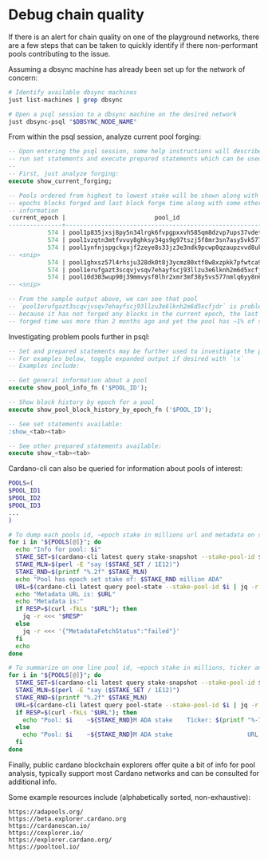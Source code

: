 # Debug chain quality

If there is an alert for chain quality on one of the playground networks, there
are a few steps that can be taken to quickly identify if there non-performant
pools contributing to the issue.

Assuming a dbsync machine has already been set up for the network of concern:
```bash
# Identify available dbsync machines
just list-machines | grep dbsync

# Open a psql session to a dbsync machine on the desired network
just dbsync-psql "$DBSYNC_NODE_NAME"
```

From within the psql session, analyze current pool forging:
```sql
-- Upon entering the psql session, some help instructions will describe how to
-- run set statements and execute prepared statements which can be used later.
--
-- First, just analyze forging:
execute show_current_forging;

-- Pools ordered from highest to lowest stake will be shown along with current
-- epochs blocks forged and last block forge time along with some other useful
-- information
 current_epoch |                         pool_id                          |    lovelace    | stake_pct | epoch_blocks | last_block |   last_block_time
---------------+----------------------------------------------------------+----------------+-----------+--------------+------------+---------------------
           574 | pool1p835jxsj8py5n34lrgk6fvpgpxxvh585qm8dzvp7ups37vdet5a | 38648462522444 |     8.521 |          335 |    2115686 | 2024-05-21 20:54:49
           574 | pool1vzqtn3mtfvvuy8ghksy34gs9g97tszj5f8mr3sn7asy5vk577ec | 35688133470659 |     7.868 |          324 |    2115688 | 2024-05-21 20:55:06
           574 | pool1ynfnjspgckgxjf2zeye8s33jz3e3ndk9pcwp0qzaupzvvd8ukwt | 21799162663240 |     4.806 |          190 |    2115675 | 2024-05-21 20:51:00
-- <snip>
           574 | pool1ghxsz57l4rhsju328dk0t8j3ycmz80xtf8w8xzpkk7pfwtca9u9 |  4994940729872 |     1.101 |           35 |    2115424 | 2024-05-21 19:07:50
           574 | pool1erufgazt3scqvjvsqv7ehayfscj93llzu3e6lknh2m6d5xcfjdr |  4925108817551 |     1.086 |              |    1853543 | 2024-03-08 16:36:10
           574 | pool10d303wup90j39mmvysf0lhr2xmr3mf38y5vs577nmlq6yy8n666 |  4889884591204 |     1.078 |           41 |    2115386 | 2024-05-21 18:51:42
-- <snip>

-- From the sample output above, we can see that pool
-- `pool1erufgazt3scqvjvsqv7ehayfscj93llzu3e6lknh2m6d5xcfjdr` is problematic
-- because it has not forged any blocks in the current epoch, the last block
-- forged time was more than 2 months ago and yet the pool has ~1% of stake.
```

Investigating problem pools further in psql:
```sql
-- Set and prepared statements may be further used to investigate the pool.
-- For examples below, toggle expanded output if desired with `\x`
-- Examples include:

-- Get general information about a pool
execute show_pool_info_fn ('$POOL_ID');

-- Show block history by epoch for a pool
execute show_pool_block_history_by_epoch_fn ('$POOL_ID');

-- See set statements available:
:show_<tab><tab>

-- See other prepared statements available:
execute show_<tab><tab>
```

Cardano-cli can also be queried for information about pools of interest:
```bash
POOLS=(
$POOL_ID1
$POOL_ID2
$POOL_ID3
...
)

# To dump each pools id, ~epoch stake in millions url and metadata on several lines
for i in "${POOLS[@]}"; do
  echo "Info for pool: $i"
  STAKE_SET=$(cardano-cli latest query stake-snapshot --stake-pool-id $i | jq -r '.pools | to_entries[0].value.stakeSet')
  STAKE_MLN=$(perl -E "say ($STAKE_SET / 1E12)")
  STAKE_RND=$(printf "%.2f" $STAKE_MLN)
  echo "Pool has epoch set stake of: $STAKE_RND million ADA"
  URL=$(cardano-cli latest query pool-state --stake-pool-id $i | jq -r '. | to_entries.[0].value.poolParams.metadata.url')
  echo "Metadata URL is: $URL"
  echo "Metadata is:"
  if RESP=$(curl -fkLs "$URL"); then
    jq -r <<< "$RESP"
  else
    jq -r <<< '{"MetadataFetchStatus":"failed"}'
  fi
  echo
done

# To summarize on one line pool id, ~epoch stake in millions, ticker and name or url
for i in "${POOLS[@]}"; do
  STAKE_SET=$(cardano-cli latest query stake-snapshot --stake-pool-id $i | jq -r '.pools | to_entries[0].value.stakeSet')
  STAKE_MLN=$(perl -E "say ($STAKE_SET / 1E12)")
  STAKE_RND=$(printf "%.2f" $STAKE_MLN)
  URL=$(cardano-cli latest query pool-state --stake-pool-id $i | jq -r '. | to_entries.[0].value.poolParams.metadata.url')
  if RESP=$(curl -fkLs "$URL"); then
    echo "Pool: $i    ~${STAKE_RND}M ADA stake    Ticker: $(printf "%-7s" "$(jq -r '.ticker' <<< "$RESP")")  Name: $(jq -r '.name' <<< "$RESP")"
  else
    echo "Pool: $i    ~${STAKE_RND}M ADA stake                     URL: $URL"
  fi
done
```

Finally, public cardano blockchain explorers offer quite a bit of info for pool
analysis, typically support most Cardano networks and can be consulted for
additional info.

Some example resources include (alphabetically sorted, non-exhaustive):
```
https://adapools.org/
https://beta.explorer.cardano.org
https://cardanoscan.io/
https://cexplorer.io/
https://explorer.cardano.org/
https://pooltool.io/
```
